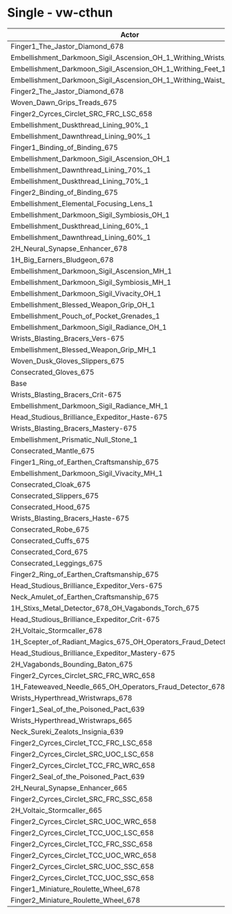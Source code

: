 # Single - vw-cthun
| Actor | DPS | Increase |
|---|:---:|:---:|
|Finger1_The_Jastor_Diamond_678|2414809|1.99%|
|Embellishment_Darkmoon_Sigil_Ascension_OH_1_Writhing_Wrists_1|2400663|1.39%|
|Embellishment_Darkmoon_Sigil_Ascension_OH_1_Writhing_Feet_1|2398790|1.31%|
|Embellishment_Darkmoon_Sigil_Ascension_OH_1_Writhing_Waist_1|2398091|1.28%|
|Finger2_The_Jastor_Diamond_678|2394477|1.13%|
|Woven_Dawn_Grips_Treads_675|2390737|0.97%|
|Finger2_Cyrces_Circlet_SRC_FRC_LSC_658|2389279|0.91%|
|Embellishment_Duskthread_Lining_90%_1|2384028|0.69%|
|Embellishment_Dawnthread_Lining_90%_1|2382656|0.63%|
|Finger1_Binding_of_Binding_675|2382021|0.60%|
|Embellishment_Darkmoon_Sigil_Ascension_OH_1|2381074|0.56%|
|Embellishment_Dawnthread_Lining_70%_1|2380419|0.54%|
|Embellishment_Duskthread_Lining_70%_1|2380207|0.53%|
|Finger2_Binding_of_Binding_675|2379780|0.51%|
|Embellishment_Elemental_Focusing_Lens_1|2379776|0.51%|
|Embellishment_Darkmoon_Sigil_Symbiosis_OH_1|2378760|0.47%|
|Embellishment_Duskthread_Lining_60%_1|2378729|0.46%|
|Embellishment_Dawnthread_Lining_60%_1|2377484|0.41%|
|2H_Neural_Synapse_Enhancer_678|2377027|0.39%|
|1H_Big_Earners_Bludgeon_678|2376110|0.35%|
|Embellishment_Darkmoon_Sigil_Ascension_MH_1|2376095|0.35%|
|Embellishment_Darkmoon_Sigil_Symbiosis_MH_1|2375521|0.33%|
|Embellishment_Darkmoon_Sigil_Vivacity_OH_1|2372290|0.19%|
|Embellishment_Blessed_Weapon_Grip_OH_1|2371812|0.17%|
|Embellishment_Pouch_of_Pocket_Grenades_1|2371701|0.17%|
|Embellishment_Darkmoon_Sigil_Radiance_OH_1|2370564|0.12%|
|Wrists_Blasting_Bracers_Vers-675|2370439|0.11%|
|Embellishment_Blessed_Weapon_Grip_MH_1|2369532|0.08%|
|Woven_Dusk_Gloves_Slippers_675|2368977|0.05%|
|Consecrated_Gloves_675|2368539|0.03%|
|Base|2367727|0.00%|
|Wrists_Blasting_Bracers_Crit-675|2367533|-0.01%|
|Embellishment_Darkmoon_Sigil_Radiance_MH_1|2367318|-0.02%|
|Head_Studious_Brilliance_Expeditor_Haste-675|2367220|-0.02%|
|Wrists_Blasting_Bracers_Mastery-675|2367083|-0.03%|
|Embellishment_Prismatic_Null_Stone_1|2366836|-0.04%|
|Consecrated_Mantle_675|2365431|-0.10%|
|Finger1_Ring_of_Earthen_Craftsmanship_675|2365285|-0.10%|
|Embellishment_Darkmoon_Sigil_Vivacity_MH_1|2365150|-0.11%|
|Consecrated_Cloak_675|2364539|-0.13%|
|Consecrated_Slippers_675|2364126|-0.15%|
|Consecrated_Hood_675|2364015|-0.16%|
|Wrists_Blasting_Bracers_Haste-675|2363884|-0.16%|
|Consecrated_Robe_675|2363737|-0.17%|
|Consecrated_Cuffs_675|2363637|-0.17%|
|Consecrated_Cord_675|2363183|-0.19%|
|Consecrated_Leggings_675|2363120|-0.19%|
|Finger2_Ring_of_Earthen_Craftsmanship_675|2362292|-0.23%|
|Head_Studious_Brilliance_Expeditor_Vers-675|2361802|-0.25%|
|Neck_Amulet_of_Earthen_Craftsmanship_675|2360926|-0.29%|
|1H_Stixs_Metal_Detector_678_OH_Vagabonds_Torch_675|2360724|-0.30%|
|Head_Studious_Brilliance_Expeditor_Crit-675|2358943|-0.37%|
|2H_Voltaic_Stormcaller_678|2358769|-0.38%|
|1H_Scepter_of_Radiant_Magics_675_OH_Operators_Fraud_Detector_678|2356825|-0.46%|
|Head_Studious_Brilliance_Expeditor_Mastery-675|2356574|-0.47%|
|2H_Vagabonds_Bounding_Baton_675|2351893|-0.67%|
|Finger2_Cyrces_Circlet_SRC_FRC_WRC_658|2349535|-0.77%|
|1H_Fateweaved_Needle_665_OH_Operators_Fraud_Detector_678|2333650|-1.44%|
|Wrists_Hyperthread_Wristwraps_678|2332776|-1.48%|
|Finger1_Seal_of_the_Poisoned_Pact_639|2325417|-1.79%|
|Wrists_Hyperthread_Wristwraps_665|2323716|-1.86%|
|Neck_Sureki_Zealots_Insignia_639|2319903|-2.02%|
|Finger2_Cyrces_Circlet_TCC_FRC_LSC_658|2319290|-2.05%|
|Finger2_Cyrces_Circlet_SRC_UOC_LSC_658|2314958|-2.23%|
|Finger2_Cyrces_Circlet_TCC_FRC_WRC_658|2309063|-2.48%|
|Finger2_Seal_of_the_Poisoned_Pact_639|2304886|-2.65%|
|2H_Neural_Synapse_Enhancer_665|2304857|-2.66%|
|Finger2_Cyrces_Circlet_SRC_FRC_SSC_658|2296642|-3.00%|
|2H_Voltaic_Stormcaller_665|2288942|-3.33%|
|Finger2_Cyrces_Circlet_SRC_UOC_WRC_658|2285362|-3.48%|
|Finger2_Cyrces_Circlet_TCC_UOC_LSC_658|2263956|-4.38%|
|Finger2_Cyrces_Circlet_TCC_FRC_SSC_658|2259447|-4.57%|
|Finger2_Cyrces_Circlet_TCC_UOC_WRC_658|2256845|-4.68%|
|Finger2_Cyrces_Circlet_SRC_UOC_SSC_658|2247772|-5.07%|
|Finger2_Cyrces_Circlet_TCC_UOC_SSC_658|2220175|-6.23%|
|Finger1_Miniature_Roulette_Wheel_678|2156868|-8.91%|
|Finger2_Miniature_Roulette_Wheel_678|2139444|-9.64%|
